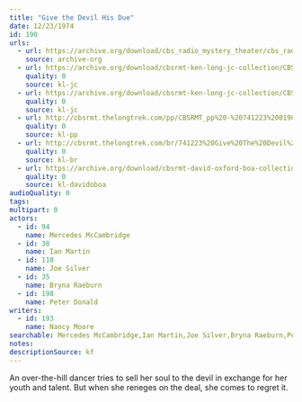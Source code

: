 ```yaml
---
title: "Give the Devil His Due"
date: 12/23/1974
id: 190
urls: 
  - url: https://archive.org/download/cbs_radio_mystery_theater/cbs_radio_mystery_theater-0151-0200.zip/cbs_radio_mystery_theater-0151-0200%2Fcbsrmt_0190_give_the_devil_his_due.mp3
    source: archive-org
  - url: https://archive.org/download/cbsrmt-ken-long-jc-collection/CBSRMT - 741223 0190 Give The Devil His Due vbr kb_jc.mp3
    quality: 0
    source: kl-jc
  - url: https://archive.org/download/cbsrmt-ken-long-jc-collection/CBSRMT - 741223 0190 Give the Devil His Due vbr df_jc.mp3
    quality: 0
    source: kl-jc
  - url: http://cbsrmt.thelongtrek.com/pp/CBSRMT_pp%20-%20741223%200190%20Give%20the%20Devil%20His%20Due.mp3
    quality: 0
    source: kl-pp
  - url: http://cbsrmt.thelongtrek.com/br/741223%20Give%20The%20Devil%20His%20Due%20-%20WOR.mp3
    quality: 0
    source: kl-br
  - url: https://archive.org/download/cbsrmt-david-oxford-boa-collection/CBSRMT-741223-0190-Give-the-Devil-His-Due-(128-44)_KIXI-{BoA}.mp3
    quality: 0
    source: kl-davidoboa
audioQuality: 0
tags: 
multipart: 0
actors:  
  - id: 94
    name: Mercedes McCambridge  
  - id: 38
    name: Ian Martin  
  - id: 118
    name: Joe Silver  
  - id: 35
    name: Bryna Raeburn  
  - id: 198
    name: Peter Donald
writers:  
  - id: 193
    name: Nancy Moore
searchable: Mercedes McCambridge,Ian Martin,Joe Silver,Bryna Raeburn,Peter Donald Nancy Moore
notes: 
descriptionSource: kf
---
```

An over-the-hill dancer tries to sell her soul to the devil in exchange for her youth and talent. But when she reneges on the deal, she comes to regret it.